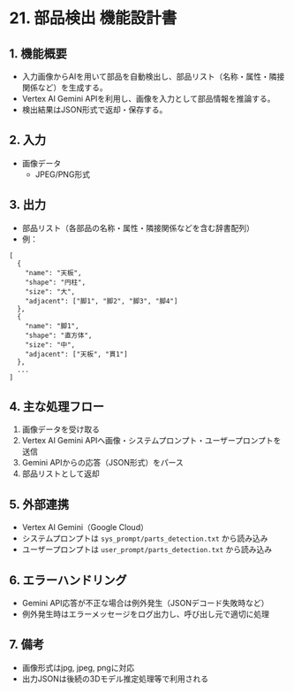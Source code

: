 # 21. 部品検出 機能設計書

## 1. 機能概要

- 入力画像からAIを用いて部品を自動検出し、部品リスト（名称・属性・隣接関係など）を生成する。
- Vertex AI Gemini APIを利用し、画像を入力として部品情報を推論する。
- 検出結果はJSON形式で返却・保存する。

## 2. 入力

- 画像データ
  - JPEG/PNG形式

## 3. 出力

- 部品リスト（各部品の名称・属性・隣接関係などを含む辞書配列）
- 例：
```
[
  {
    "name": "天板",
    "shape": "円柱",
    "size": "大",
    "adjacent": ["脚1", "脚2", "脚3", "脚4"]
  },
  {
    "name": "脚1",
    "shape": "直方体",
    "size": "中",
    "adjacent": ["天板", "貫1"]
  },
  ...
]
```

## 4. 主な処理フロー

1. 画像データを受け取る
2. Vertex AI Gemini APIへ画像・システムプロンプト・ユーザープロンプトを送信
3. Gemini APIからの応答（JSON形式）をパース
4. 部品リストとして返却

## 5. 外部連携

- Vertex AI Gemini（Google Cloud）
- システムプロンプトは `sys_prompt/parts_detection.txt` から読み込み
- ユーザープロンプトは `user_prompt/parts_detection.txt` から読み込み

## 6. エラーハンドリング

- Gemini API応答が不正な場合は例外発生（JSONデコード失敗時など）
- 例外発生時はエラーメッセージをログ出力し、呼び出し元で適切に処理

## 7. 備考

- 画像形式はjpg, jpeg, pngに対応
- 出力JSONは後続の3Dモデル推定処理等で利用される
